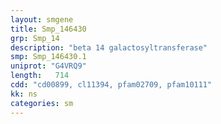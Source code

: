 ```yaml
---
layout: smgene
title: Smp_146430
grp: Smp_14
description: "beta 14 galactosyltransferase"
smp: Smp_146430.1
uniprot: "G4VRQ9"
length:   714
cdd: "cd00899, cl11394, pfam02709, pfam10111"
kk: ns
categories: sm
---
```

